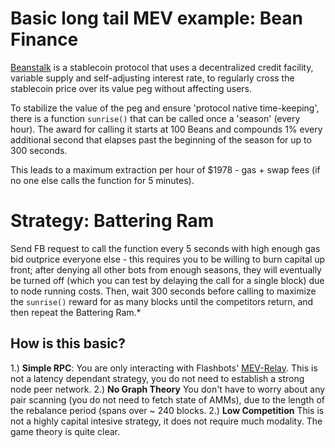 # Basic long tail MEV example: Bean Finance

[Beanstalk](https://bean.money/docs/beanstalk.pdf) is a stablecoin protocol that uses a decentralized credit facility, variable supply and self-adjusting interest rate, to regularly cross the stablecoin price over its value peg without affecting users.

To stabilize the value of the peg and ensure 'protocol native time-keeping', there is a function `sunrise()` that can be called once a 'season' (every hour). The award for calling it starts at 100 Beans and compounds 1% every additional second that elapses past the beginning of the season for up to 300 seconds. 

This leads to a maximum extraction per hour of $1978 - gas + swap fees (if no one else calls the function for 5 minutes). 

# Strategy: Battering Ram

Send FB request to call the function every 5 seconds with high enough gas bid outprice everyone else - this requires you to be willing to burn capital up front; after denying all other bots from enough seasons, they will eventually be turned off (which you can test by delaying the call for a single block) due to node running costs. Then, wait 300 seconds before calling to maximize the `sunrise()` reward for as many blocks until the competitors return, and then repeat the Battering Ram.*

## How is this basic?

1.) **Simple RPC**: You are only interacting with Flashbots' [MEV-Relay](https://docs.flashbots.net/flashbots-auction/searchers/quick-start/). This is not a latency dependant strategy, you do not need to establish a strong node peer network. 
2.) **No Graph Theory** You don't have to worry about any pair scanning (you do not need to fetch state of AMMs), due to the length of the rebalance period (spans over ~ 240 blocks. 
2.) **Low Competition** This is not a highly capital intesive strategy, it does not require much modality. The game theory is quite clear.
